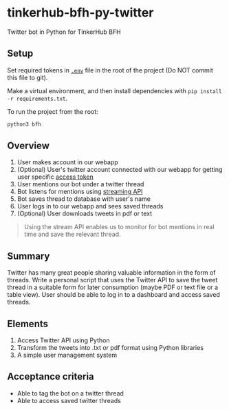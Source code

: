 # tinkerhub-bfh-py-twitter
Twitter bot in Python for TinkerHub BFH

## Setup

Set required tokens in [`.env`](./.env) file in the root of the project (Do NOT commit this file to git).

Make a virtual environment, and then install dependencies with
`pip install -r requirements.txt`.

To run the project from the root:

```bash
python3 bfh
```

## Overview

1. User makes account in our webapp
2. (Optional) User's twitter account connected with our webapp for getting user specific [access token](https://docs.tweepy.org/en/v3.10.0/auth_tutorial.html)
3. User mentions our bot under a twitter thread
4. Bot listens for mentions using [streaming API](https://docs.tweepy.org/en/v3.10.0/streaming_how_to.html)
5. Bot saves thread to database with user's name
6. User logs in to our webapp and sees saved threads
7. (Optional) User downloads tweets in pdf or text

> Using the stream API enables us to monitor for bot mentions in real time
> and save the relevant thread.

## Summary

Twitter has many great people sharing valuable information in the form of
threads. Write a personal script that uses the Twitter API to save the tweet
thread in a suitable form for later consumption (maybe PDF or text file or a
table view). User should be able to log in to a dashboard and access saved
threads.

## Elements

1. Access Twitter API using Python
2. Transform the tweets into .txt or pdf format using Python libraries
3. A simple user management system

## Acceptance criteria

- Able to tag the bot on a twitter thread
- Able to access saved twitter threads
